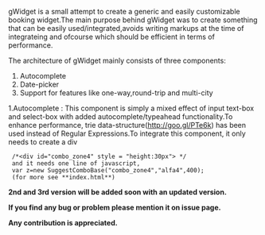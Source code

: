 gWidget is a small attempt to create a generic and easily customizable booking widget.The main purpose behind gWidget was to create something that can be easily used/integrated,avoids writing markups at the time of integrateing and ofcourse which should be efficient in terms of performance.

The architecture of gWidget mainly consists of three components:
  1. Autocomplete
  2. Date-picker
  3. Support for features like one-way,round-trip and multi-city

1.Autocomplete :
     This component is simply a mixed effect of input text-box and select-box with added autocomplete/typeahead functionality.To enhance performance, trie data-structure(http://goo.gl/PTe6k) has been used instead of Regular Expressions.To integrate this component, it only needs to create a div
     
     /*<div id="combo_zone4" style = "height:30px"> */
     and it needs one line of javascript,
     var z=new SuggestComboBase("combo_zone4","alfa4",400);
     (for more see **index.html**)


**2nd and 3rd version will be added soon with an updated version.**


**If you find any bug or problem please mention it on issue page.**


**Any contribution is appreciated.**
